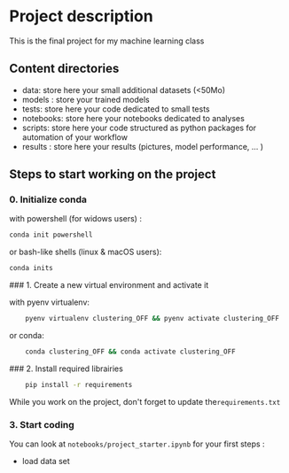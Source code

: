 # Project description

This is the final project for my machine learning class

## Content directories

- data: store here your small additional datasets (<50Mo)
- models : store your trained models
- tests: store here your code dedicated to small tests 
- notebooks: store here your notebooks dedicated to analyses
- scripts: store here your code structured as python packages for automation of your workflow
- results : store here your results (pictures, model performance, ... )

## Steps to start working on the project

### 0. Initialize conda

with powershell (for widows users) : 

```zsh
conda init powershell
```

or bash-like shells (linux & macOS users):

```zsh
conda inits
```
### 1. Create a new virtual environment and activate it 

with pyenv virtualenv:
```bash
	pyenv virtualenv clustering_OFF && pyenv activate clustering_OFF
```
or conda:
```bash
	conda clustering_OFF && conda activate clustering_OFF
```

### 2. Install required librairies 

```bash
  	pip install -r requirements
```

While you work on the project, don't forget to update the`requirements.txt`

### 3. Start coding
You can look at `notebooks/project_starter.ipynb` for your first steps : 
- load data set 
